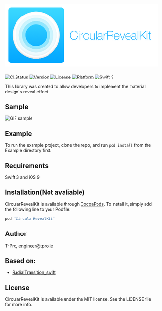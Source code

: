 # [![CircularRevealKit](./Art/CircularRevealKit.png)](#)

[![CI Status](http://img.shields.io/travis/ppamorim/CircularRevealKit.svg?style=flat)](https://travis-ci.org/ppamorim/CircularRevealKit)
[![Version](https://img.shields.io/cocoapods/v/CircularRevealKit.svg?style=flat)](http://cocoapods.org/pods/CircularRevealKit)
[![License](https://img.shields.io/cocoapods/l/CircularRevealKit.svg?style=flat)](http://cocoapods.org/pods/CircularRevealKit)
[![Platform](https://img.shields.io/cocoapods/p/CircularRevealKit.svg?style=flat)](http://cocoapods.org/pods/CircularRevealKit)
![Swift 3](https://img.shields.io/badge/Swift-3-orange.svg?style=flat)

This library was created to allow developers to implement the material design's reveal effect.

## Sample
![GIF sample](https://media.giphy.com/media/3cwSEnIK1GJEs/giphy.gif)

## Example

To run the example project, clone the repo, and run `pod install` from the Example directory first.

## Requirements

Swift 3 and iOS 9

## Installation(Not avaliable)

CircularRevealKit is available through [CocoaPods](http://cocoapods.org). To install
it, simply add the following line to your Podfile:

```ruby
pod "CircularRevealKit"
```

## Author

T-Pro, engineer@tpro.ie

## Based on:

* [RadialTransition_swift][1]

## License

CircularRevealKit is available under the MIT license. See the LICENSE file for more info.

[1]: https://github.com/apadalko/RadialTransition_swift
